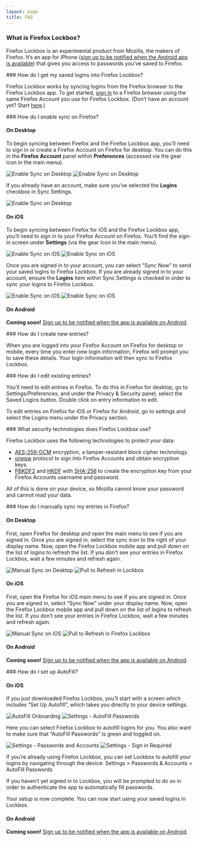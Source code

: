 ```yaml
---
layout: page
title: FAQ
---
```


### What is Firefox Lockbox?

Firefox Lockbox is an experimental product from Mozilla, the makers of Firefox. It’s an app for iPhone ([sign up to be notified when the Android app is available](https://goo.gl/forms/ZwLIfHSGLrYcM6k83)) that gives you access to passwords you’ve saved to Firefox.  

<a id="how-do-i-use-firefox-lockbox">
### How do I get my saved logins into Firefox Lockbox?

Firefox Lockbox works by syncing logins from the Firefox browser to the Firefox Lockbox app. To get started, [sign in](#how-do-i-enable-sync-on-firefox) to a Firefox browser using the same Firefox Account you use for Firefox Lockbox. (Don’t have an account yet? Start [here](https://accounts.firefox.com/signup).)

<a id="how-do-i-enable-sync-on-firefox">
### How do I enable sync on Firefox?

#### On Desktop

To begin syncing between Firefox and the Firefox Lockbox app, you’ll need to sign in or create a Firefox Account on Firefox for desktop. You can do this in the **Firefox Account** panel within **Preferences** (accessed via the gear icon in the main menu).

<div class="image-grid">
  <img src="/assets/images/faq/sync-desktop-1.png" alt="Enable Sync on Desktop" />
  <img src="/assets/images/faq/sync-desktop-2.png" alt="Enable Sync on Desktop" />
</div>

If you already have an account, make sure you’ve selected the **Logins** checkbox in Sync Settings.

<div class="image-grid full">
  <img src="/assets/images/faq/sync-desktop-3.png" alt="Enable Sync on Desktop" />
</div>

#### On iOS

To begin syncing between Firefox for iOS and the Firefox Lockbox app, you’ll need to sign in to your Firefox Account on Firefox. You’ll find the sign-in screen under **Settings** (via the gear icon in the main menu).

<div class="image-grid">
  <img src="/assets/images/faq/sync-ios-1.png" alt="Enable Sync on iOS" />
  <img src="/assets/images/faq/sync-ios-2.png" alt="Enable Sync on iOS" />
</div>

Once you are signed in to your account, you can select “Sync Now” to send your saved logins to Firefox Lockbox. If you are already signed in to your account, ensure the **Logins** item within Sync Settings is checked in order to sync your logins to Firefox Lockbox.

<div class="image-grid">
  <img src="/assets/images/faq/sync-ios-3.png" alt="Enable Sync on iOS" />
  <img src="/assets/images/faq/sync-ios-4.png" alt="Enable Sync on iOS" />
</div>

#### On Android

**Coming soon!** [Sign up to be notified when the app is available on Android](https://goo.gl/forms/ZwLIfHSGLrYcM6k83).

<a id="how-do-i-create-new-entries">
### How do I create new entries?

When you are logged into your Firefox Account on Firefox for desktop or mobile, every time you enter new login information, Firefox will prompt you to save these details. Your login information will then sync to Firefox Lockbox.

<a id="how-do-i-edit-existing-entries">
### How do I edit existing entries?

You’ll need to edit entries in Firefox. To do this in Firefox for desktop, go to Settings/Preferences, and under the Privacy & Security panel, select the Saved Logins button. Double click on entry information to edit.

To edit entries on Firefox for iOS or Firefox for Android, go to settings and select the Logins menu under the Privacy section.

<a id="what-security-technology-does-firefox-lockbox-use">
### What security technologies does Firefox Lockbox use?

Firefox Lockbox uses the following technologies to protect your data:

* [AES-256-GCM](https://en.wikipedia.org/wiki/Galois/Counter_Mode) encryption, a tamper-resistant block cipher technology.
* [onepw](https://github.com/mozilla/fxa-auth-server/wiki/onepw-protocol) protocol to sign into Firefox Accounts and obtain encryption keys.
* [PBKDF2](https://en.wikipedia.org/wiki/PBKDF2) and [HKDF](https://en.wikipedia.org/wiki/HKDF) with [SHA-256](https://en.wikipedia.org/wiki/SHA-2) to create the encryption key from your Firefox Accounts username and password.

All of this is done on your device, so Mozilla cannot know your password and cannot read your data.

<a id="how-do-i-manually-sync-my-entries-in-firefox">
### How do I manually sync my entries in Firefox?

#### On Desktop

First, open Firefox for desktop and open the main menu to see if you are signed in. Once you are signed in, select the sync icon to the right of your display name. Now, open the Firefox Lockbox mobile app and pull down on the list of logins to refresh the list. If you don’t see your entries in Firefox Lockbox, wait a few minutes and refresh again.

<div class="image-grid">
  <img src="/assets/images/faq/manual-sync-desktop.png" alt="Manual Sync on Desktop" />
  <img src="/assets/images/faq/manual-sync-refresh.png" alt="Pull to Refresh in Lockbox" />
</div>

#### On iOS

First, open the Firefox for iOS main menu to see if you are signed in. Once you are signed in, select “Sync Now” under your display name. Now, open the Firefox Lockbox mobile app and pull down on the list of logins to refresh the list. If you don’t see your entries in Firefox Lockbox, wait a few minutes and refresh again.

<div class="image-grid">
  <img src="/assets/images/faq/manual-sync-ios.png" alt="Manual Sync on iOS" />
  <img src="/assets/images/faq/manual-sync-refresh.png" alt="Pull to Refresh in Firefox Lockbox" />
</div>

#### On Android

**Coming soon!** [Sign up to be notified when the app is available on Android](https://goo.gl/forms/ZwLIfHSGLrYcM6k83).

<a id="how-do-i-set-up-autofill">
### How do I set up AutoFill?

#### On iOS

If you just downloaded Firefox Lockbox, you’ll start with a screen which includes “Set Up Autofill”, which takes you directly to your device settings.

<div class="image-grid">
  <img src="/assets/images/faq/autofill-onboarding.png" alt="AutoFill Onboarding" />
  <img src="/assets/images/faq/autofill-settings.png" alt="Settings - AutoFill Passwords" />
</div>

Here you can select Firefox Lockbox to autofill logins for you. You also want to make sure that “AutoFill Passwords” is green and toggled on.

<div class="image-grid">
  <img src="/assets/images/faq/autofill-password-settings.png" alt="Settings - Passwords and Accounts" />
  <img src="/assets/images/faq/autofill-signin.png" alt="Settings - Sign in Required" />
</div>

If you’re already using Firefox Lockbox, you can set Lockbox to autofill your logins by navigating through the device: Settings > Passwords & Accounts > AutoFill Passwords

If you haven’t yet signed in to Lockbox, you will be prompted to do so in order to authenticate the app to automatically fill passwords.

Your setup is now complete. You can now start using your saved logins in Lockbox.

#### On Android

**Coming soon!** [Sign up to be notified when the app is available on Android](https://goo.gl/forms/ZwLIfHSGLrYcM6k83).
